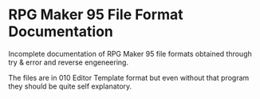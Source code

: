 # RPG Maker 95 File Format Documentation 

Incomplete documentation of RPG Maker 95 file formats obtained through try & error and reverse engeneering.

The files are in 010 Editor Template format but even without that program they should be quite self explanatory.
